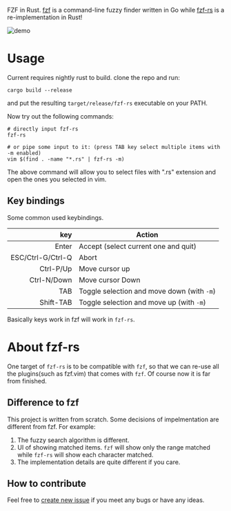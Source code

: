 FZF in Rust. [fzf](https://github.com/junegunn/fzf) is a command-line fuzzy finder written in Go while [fzf-rs](https://github.com/lotabout/fzf-rs) is a re-implementation in Rust!

![demo](https://cloud.githubusercontent.com/assets/1527040/16512114/6891433e-3f8a-11e6-9a10-4ea2c4ba1c88.gif)

# Usage

Current requires nightly rust to build. clone the repo and run:

```
cargo build --release
```

and put the resulting `target/release/fzf-rs` executable on your PATH.

Now try out the following commands:

```
# directly input fzf-rs
fzf-rs

# or pipe some input to it: (press TAB key select multiple items with -m enabled)
vim $(find . -name "*.rs" | fzf-rs -m)
```
The above command will allow you to select files with ".rs" extension and open
the ones you selected in vim.

## Key bindings

Some common used keybindings.

| key | Action |
|---:|---|
| Enter | Accept (select current one and quit)  |
| ESC/Ctrl-G/Ctrl-Q | Abort|
| Ctrl-P/Up | Move cursor up|
| Ctrl-N/Down | Move cursor Down|
| TAB | Toggle selection and move down (with `-m`)|
| Shift-TAB | Toggle selection and move up (with `-m`)|

Basically keys work in fzf will work in `fzf-rs`.

# About fzf-rs

One target of `fzf-rs` is to be compatible with `fzf`, so that we can re-use
all the plugins(such as fzf.vim) that comes with `fzf`. Of course now it is
far from finished.

## Difference to fzf

This project is written from scratch. Some decisions of impelmentation are
different from fzf. For example:

1. The fuzzy search algorithm is different.
2. UI of showing matched items. `fzf` will show only the range matched while
   `fzf-rs` will show each character matched.
3. The implementation details are quite different if you care.

## How to contribute

Feel free to [create new
issue](https://github.com/lotabout/fzf-rs/issues/new) if you meet any bugs
or have any ideas.
